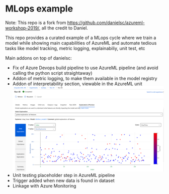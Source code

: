# MLops example

Note: This repo is a fork from https://github.com/danielsc/azureml-workshop-2019/, all the credit to Daniel.

This repo provides a curated example of a MLops cycle where we train a model while showing main capabilities of AzureML and automate tedious tasks like model tracking, metric logging, explainabiliy, unit test, etc

Main addons on top of danielsc:
- Fix of Azure Devops build pipeline to use AzureML pipeline (and avoid calling the python script straightaway)
- Addon of metric logging, to make them available in the model registry
- Addon of interpretability section, viewable in the AzureML unit
![](2-mlops/media/UIExpl.png)
- Unit testing placeholder step in AzureML pipeline
- Trigger added when new data is found in dataset
- Linkage with Azure Monitoring
